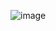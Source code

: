 ![image](https://user-images.githubusercontent.com/121516669/215297808-cda78b7d-8e4c-4e02-8f99-65bde61732c7.png)
